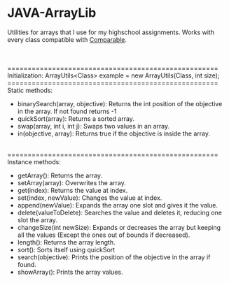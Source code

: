 # JAVA-ArrayLib
Utilities for arrays that I use for my highschool assignments. Works with every class compatible with [Comparable](https://docs.oracle.com/javase%2F8%2Fdocs%2Fapi%2F%2F/java/lang/Comparable.html).<br />

<br />
<br />
====================================================<br />
Initialization:
ArrayUtils&lt;Class&gt; example = new ArrayUtils(Class, int size);
====================================================<br />
Static methods: <br />
<ul>
  <li>binarySearch(array, objective): Returns the int position of the objective in the array. If not found returns -1</li>
  <li>quickSort(array): Returns a sorted array.</li>
  <li>swap(array, int i, int j): Swaps two values in an array.</li>
  <li>in(objective, array): Returns true if the objective is inside the array.</li>
</ul>
<br />
====================================================<br />
Instance methods: <br />
<ul>
  <li>getArray(): Returns the array.</li>
  <li>setArray(array): Overwrites the array.</li>
  <li>get(index): Returns the value at index.</li>
  <li>set(index, newValue): Changes the value at index.</li>
  <li>append(newValue): Expands the array one slot and gives it the value.</li>
  <li>delete(valueToDelete): Searches the value and deletes it, reducing one slot the array. </li>
  <li>changeSize(int newSize): Expands or decreases the array but keeping all the values (Except the ones out of bounds if decreased).</li>
  <li>length(): Returns the array length.</li>
  <li>sort(): Sorts itself using quickSort</li>
  <li>search(objective): Prints the position of the objective in the array if found.</li>
  <li>showArray(): Prints the array values.</li>
</ul>
